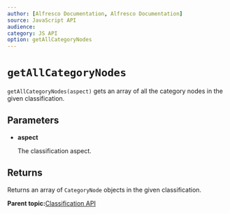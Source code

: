 ```yaml
---
author: [Alfresco Documentation, Alfresco Documentation]
source: JavaScript API
audience: 
category: JS API
option: getAllCategoryNodes
---
```


# `getAllCategoryNodes`

`getAllCategoryNodes(aspect)` gets an array of all the category nodes in the given classification.

## Parameters

-   **aspect**

    The classification aspect.


## Returns

Returns an array of `CategoryNode` objects in the given classification.

**Parent topic:**[Classification API](../references/API-JS-Classification.md)

